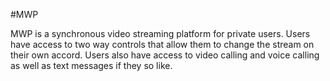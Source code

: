 #MWP

MWP is a synchronous video streaming platform for private users. Users have access to two way controls that allow them to change the stream on their own accord. Users also have access to video calling and voice calling as well as text messages if they so like.
